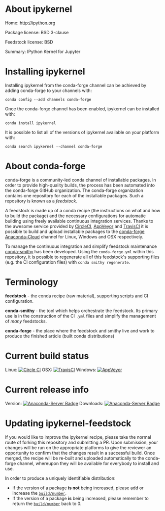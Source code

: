 About ipykernel
===============

Home: http://ipython.org

Package license: BSD 3-clause

Feedstock license: BSD

Summary: IPython Kernel for Jupyter



Installing ipykernel
====================

Installing ipykernel from the conda-forge channel can be achieved by adding conda-forge to your channels with:

```
conda config --add channels conda-forge
```

Once the conda-forge channel has been enabled, ipykernel can be installed with:

```
conda install ipykernel
```

It is possible to list all of the versions of ipykernel available on your platform with:

```
conda search ipykernel --channel conda-forge
```


About conda-forge
=================

conda-forge is a community-led conda channel of installable packages.
In order to provide high-quality builds, the process has been automated into the
conda-forge GitHub organization. The conda-forge organization contains one repository 
for each of the installable packages. Such a repository is known as a *feedstock*.

A feedstock is made up of a conda recipe (the instructions on what and how to build
the package) and the necessary configurations for automatic building using freely
available continuous integration services. Thanks to the awesome service provided by
[CircleCI](https://circleci.com/), [AppVeyor](http://www.appveyor.com/)
and [TravisCI](https://travis-ci.org/) it is possible to build and upload installable
packages to the [conda-forge](https://anaconda.org/conda-forge)
[Anaconda-Cloud](http://docs.anaconda.org/) channel for Linux, Windows and OSX respectively.

To manage the continuous integration and simplify feedstock maintenance
[conda-smithy](http://github.com/conda-forge/conda-smithy) has been developed.
Using the ``conda-forge.yml`` within this repository, it is possible to regenerate all of
this feedstock's supporting files (e.g. the CI configuration files) with ``conda smithy regenerate``.


Terminology
===========

**feedstock** - the conda recipe (raw material), supporting scripts and CI configuration.

**conda-smithy** - the tool which helps orchestrate the feedstock.
                   Its primary use is in the construction of the CI ``.yml`` files
                   and simplify the management of *many* feedstocks.

**conda-forge** - the place where the feedstock and smithy live and work to
                  produce the finished article (built conda distributions)

Current build status
====================
Linux: [![Circle CI](https://circleci.com/gh/conda-forge/ipykernel-feedstock.svg?style=svg)](https://circleci.com/gh/conda-forge/ipykernel-feedstock)
OSX: [![TravisCI](https://travis-ci.org/conda-forge/ipykernel-feedstock.svg?branch=master)](https://travis-ci.org/conda-forge/ipykernel-feedstock) 
Windows: [![AppVeyor](https://ci.appveyor.com/api/projects/status/github/conda-forge/ipykernel-feedstock?svg=True)](https://ci.appveyor.com/project/conda-forge/ipykernel-feedstock/branch/master)

Current release info
====================
Version: [![Anaconda-Server Badge](https://anaconda.org/conda-forge/ipykernel/badges/version.svg)](https://anaconda.org/conda-forge/ipykernel)
Downloads: [![Anaconda-Server Badge](https://anaconda.org/conda-forge/ipykernel/badges/downloads.svg)](https://anaconda.org/conda-forge/ipykernel)


Updating ipykernel-feedstock
============================

If you would like to improve the ipykernel recipe, please take the normal
route of forking this repository and submitting a PR. Upon submission, your changes will
be run on the appropriate platforms to give the reviewer an opportunity to confirm that the
changes result in a successful build. Once merged, the recipe will be re-built and uploaded
automatically to the conda-forge channel, whereupon they will be available for everybody to
install and use.

In order to produce a uniquely identifiable distribution:
 * If the version of a package **is not** being increased, please add or increase
   the [``build/number``](http://conda.pydata.org/docs/building/meta-yaml.html#build-number-and-string). 
 * If the version of a package **is** being increased, please remember to return
   the [``build/number``](http://conda.pydata.org/docs/building/meta-yaml.html#build-number-and-string)
   back to 0.
